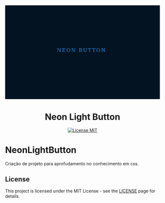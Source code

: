 <h1 align="center">
<br>
  <img src="https://github.com/lucasleonardofr/NeonLightButton/blob/master/gifProjeto/Peek%2027-01-2020%2013-45.gif"  >
<br>
<br>
Neon Light Button
</h1>
<p align="center">
  <a href="https://opensource.org/licenses/MIT">
    <img src="https://img.shields.io/badge/License-MIT-blue.svg" alt="License MIT">
  </a>
</p>

# NeonLightButton
Criação de projeto para aprofudamento no conhecimento em css.


## License

This project is licensed under the MIT License - see the [LICENSE](https://opensource.org/licenses/MIT) page for details.





